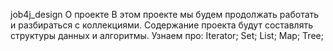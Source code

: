 job4j_design
О проекте
В этом проекте мы будем продолжать работать и разбираться с коллекциями.
Содержание проекта будут составлять структуры данных и алгоритмы.
Узнаем про:
Iterator;
Set;
List;
Map;
Tree;